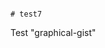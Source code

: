                                                                                                                                                                                                                                                                                                                                                                                                                                                                                                                                                                                                                                                                                                                                                                            # test7
Test "graphical-gist"